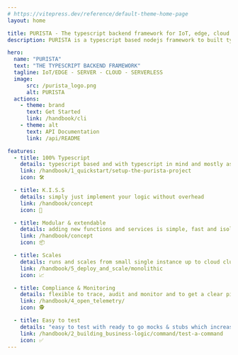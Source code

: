 ```yaml
---
# https://vitepress.dev/reference/default-theme-home-page
layout: home

title: PURISTA - The typescript backend framework for IoT, edge, cloud and serverless
description: PURISTA is a typescript based nodejs framework to built typescript backends for iot, edge, server, cloud and serverless.

hero:
  name: "PURISTA"
  text: "THE TYPESCRIPT BACKEND FRAMEWORK"
  tagline: IoT/EDGE - SERVER - CLOUD - SERVERLESS
  image:
      src: /purista_logo.png
      alt: PURISTA
  actions:
    - theme: brand
      text: Get Started
      link: /handbook/cli
    - theme: alt
      text: API Documentation
      link: /api/README

features:
  - title: 100% Typescript
    details: typescript based and with typescript in mind and mostly async-await (no call-back hell)
    link: /handbook/1_quickstart/setup-the-purista-project
    icon: 🛠️

  - title: K.I.S.S
    details: simply just implement your logic without overhead
    link: /handbook/concept
    icon: 💋

  - title: Modular & extendable
    details: adding new functions and services is simple, fast and isolated
    link: /handbook/concept
    icon: 📦

  - title: Scales
    details: runs and scales from small single instance up to cloud clusters and cloud functions.
    link: /handbook/5_deploy_and_scale/monolithic
    icon: 📈

  - title: Compliance & Monitoring
    details: flexible to trace, audit and monitor and to get a clear picture of what's going on
    link: /handbook/4_open_telemetry/
    icon: 🕵️

  - title: Easy to test
    details: "easy to test with ready to go mocks & stubs which increases productivity and reduces costs"
    link: /handbook/2_building_business-logic/command/test-a-command
    icon: ✅
---
```

